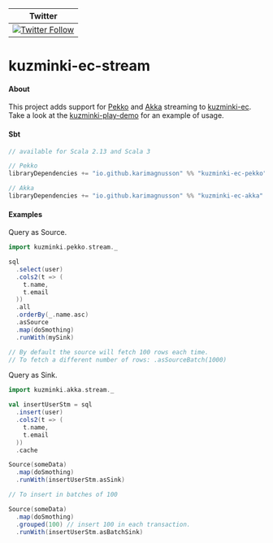 | Twitter |
| --- |
| [![Twitter Follow](https://img.shields.io/twitter/follow/kuzminki_lib?label=follow&style=flat&logo=twitter&color=brightgreen)](https://twitter.com/kuzminki_lib) |

# kuzminki-ec-stream

#### About
This project adds support for [Pekko](https://pekko.apache.org/) and [Akka](https://akka.io/) streaming to [kuzminki-ec](https://github.com/karimagnusson/kuzminki-ec). Take a look at the [kuzminki-play-demo](https://github.com/karimagnusson/kuzminki-play-demo) for an example of usage.

#### Sbt
```sbt
// available for Scala 2.13 and Scala 3

// Pekko
libraryDependencies += "io.github.karimagnusson" %% "kuzminki-ec-pekko" % "0.9.1"

// Akka
libraryDependencies += "io.github.karimagnusson" %% "kuzminki-ec-akka" % "0.9.1"
```

#### Examples
Query as Source.
```scala
import kuzminki.pekko.stream._

sql
  .select(user)
  .cols2(t => (
    t.name,
    t.email
  ))
  .all
  .orderBy(_.name.asc)
  .asSource
  .map(doSmothing)
  .runWith(mySink)

// By default the source will fetch 100 rows each time.
// To fetch a different number of rows: .asSourceBatch(1000)
```

Query as Sink.
```scala
import kuzminki.akka.stream._

val insertUserStm = sql
  .insert(user)
  .cols2(t => (
    t.name,
    t.email
  ))
  .cache

Source(someData)
  .map(doSmothing)
  .runWith(insertUserStm.asSink)

// To insert in batches of 100

Source(someData)
  .map(doSmothing)
  .grouped(100) // insert 100 in each transaction.
  .runWith(insertUserStm.asBatchSink)
```








